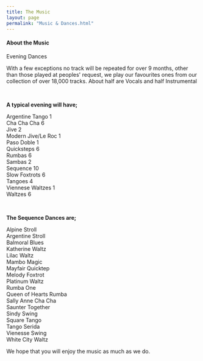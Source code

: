 ```yaml
---
title: The Music
layout: page
permalink: "Music & Dances.html"
---
```

<article class="grid_12 center-text">
<h4>About the Music</h4>
</article>


<article class="grid_4">
<div class="information-header">
Evening Dances
</div>
<p>With a few exceptions no track will be repeated for over 9 months, other than those played at peoples' request, we play our favourites ones from our collection of over 18,000 tracks. About half are Vocals and half Instrumental</p>
</article>

  <article class="grid_4">
  <BR>
    <p>  <strong>A typical evening will have; </strong></p>
  <p>Argentine Tango		1
<br/>Cha Cha Cha		6
<br/>Jive			2
<br/>Modern Jive/Le Roc	1
<br/>Paso Doble	1  
<br/>Quicksteps		6
<br/>Rumbas			6	
<br/>Sambas			2
<br/>Sequence			10
<br/>Slow Foxtrots		6
<br/>Tangoes			4
<br/>Viennese Waltzes		1
<br/>Waltzes			6
    </p>
  </article>
  
   <article class="grid_4">
  <BR>
    <p>  <strong>The Sequence Dances are; </strong></p>
  <p>Alpine Stroll
<br/>Argentine Stroll
    <br/>Balmoral Blues
<br/>Katherine Waltz
<br/>Lilac Waltz
<br/>Mambo Magic
<br/>Mayfair Quicktep 
<br/>Melody Foxtrot
<br/>Platinum Waltz    
<br/>Rumba One  
<br/>Queen of Hearts Rumba
<br/>Sally Anne Cha Cha
<br/>Saunter Together
<br/>Sindy Swing
<br/>Square Tango
<br/>Tango Serida
<br/>Vienesse Swing
    <br/>White City Waltz
    </p>
  </article>
  
  <article class="grid_12">
<p>We hope that you will enjoy the music as much as we do.
</p>  
</article>

